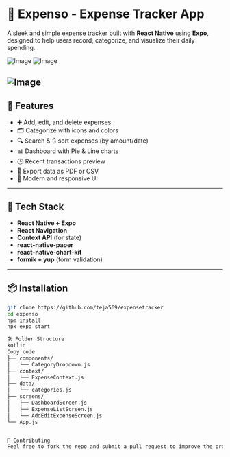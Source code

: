 # 💸 Expenso - Expense Tracker App

A sleek and simple expense tracker built with **React Native** using **Expo**, designed to help users record, categorize, and visualize their daily spending.

![Image](https://github.com/user-attachments/assets/8418dec3-f186-402e-a094-ab726c9bf036)
![Image](https://github.com/user-attachments/assets/6df0760d-7653-4012-9494-ef931fadc017)

![Image](https://github.com/user-attachments/assets/e8836a55-ac32-47f6-b521-9f4014cac4e9)
---

## 📱 Features

- ➕ Add, edit, and delete expenses
- 🗂 Categorize with icons and colors
- 🔍 Search & 🔃 sort expenses (by amount/date)
- 📊 Dashboard with Pie & Line charts
- 🕒 Recent transactions preview
- 📁 Export data as PDF or CSV
- 🎨 Modern and responsive UI

---

## 🚀 Tech Stack

- **React Native + Expo**
- **React Navigation**
- **Context API** (for state)
- **react-native-paper**
- **react-native-chart-kit**
- **formik + yup** (form validation)

---

## 📦 Installation

```bash
git clone https://github.com/teja569/expensetracker
cd expenso
npm install
npx expo start

🛠 Folder Structure
kotlin
Copy code
├── components/
│   └── CategoryDropdown.js
├── context/
│   └── ExpenseContext.js
├── data/
│   └── categories.js
├── screens/
│   ├── DashboardScreen.js
│   ├── ExpenseListScreen.js
│   └── AddEditExpenseScreen.js
└── App.js


🤝 Contributing
Feel free to fork the repo and submit a pull request to improve the project!
